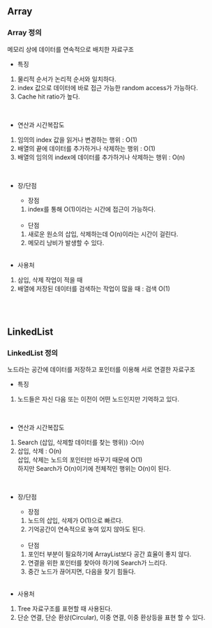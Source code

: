 ## Array

### Array 정의

메모리 상에 데이터를 연속적으로 배치한 자료구조

- 특징
1. 물리적 순서가 논리적 순서와 일치하다.
2. index 값으로 데이터에 바로 접근 가능한 random access가 가능하다.  
3. Cache hit ratio가 높다.  
<br>

- 연산과 시간복잡도
1. 임의의 index 값을 읽거나 변경하는 행위 : O(1)  
2. 배열의 끝에 데이터를 추가하거나 삭제하는 행위 : O(1)  
3. 배열의 임의의 index에 데이터를 추가하거나 삭제하는 행위 : O(n)  
<br>

- 장/단점
  - 장점  
  1. index를 통해 O(1)이라는 시간에 접근이 가능하다.  
  <br>
  
  - 단점
  1. 새로운 원소의 삽입, 삭제하는데 O(n)이라는 시간이 걸린다.  
  2. 메모리 낭비가 발생할 수 있다.  
  <br>

- 사용처
1. 삼입, 삭제 작업이 적을 때  
2. 배열에 저장된 데이터를 검색하는 작업이 많을 때 : 검색 O(1)
<br>
<br>

## LinkedList

### LinkedList 정의

노드라는 공간에 데이터를 저장하고 포인터를 이용해 서로 연결한 자료구조

- 특징
1. 노드들은 자신 다음 또는 이전이 어떤 노드인지만 기억하고 있다.  
<br>

- 연산과 시간복잡도
1. Search (삽입, 삭제할 데이터를 찾는 행위)) :O(n)  
2. 삽입, 삭제 : O(n)  
삽입, 삭제는 노드의 포인터만 바꾸기 때문에 O(1)  
하지만 Search가 O(n)이기에 전체적인 행위는 O(n)이 된다.
<br>

- 장/단점
  - 장점  
  1. 노드의 삽입, 삭제가 O(1)으로 빠르다.
  2. 기억공간이 연속적으로 놓여 있지 않아도 된다.
  <br>
  
  - 단점
  1. 포인터 부분이 필요하기에 ArrayList보다 공간 효율이 좋지 않다.
  2. 연결을 위한 포인터를 찾아야 하기에 Search가 느리다.
  3. 중간 노드가 끊어지면, 다음을 찾기 힘들다.
  <br>

- 사용처
1. Tree 자료구조를 표현할 때 사용된다.
2. 단순 연결, 단순 환상(Circular), 이중 연결, 이중 환상등을 표현 할 수 있다.

